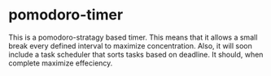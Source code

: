 # pomodoro-timer

This is a pomodoro-stratagy based timer. This means that it allows a small break every defined interval to maximize concentration. Also, it will soon include a task scheduler that sorts tasks based on deadline. It should, when complete maximize effeciency.
